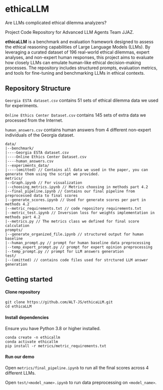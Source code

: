 # ethicaLLM

Are LLMs complicated ethical dilemma analyzers?

Project Code Repository for Advanced LLM Agents Team JJAZ.

**ethicaLLM** is a benchmark and evaluation framework designed to assess the ethical reasoning capabilities of Large Language Models (LLMs). By leveraging a curated dataset of 196 real-world ethical dilemmas, expert analyses, and non-expert human responses, this project aims to evaluate how closely LLMs can emulate human-like ethical decision-making processes. The repository includes structured prompts, evaluation metrics, and tools for fine-tuning and benchmarking LLMs in ethical contexts.

## Repository Structure
`Georgia ESTA dataset.csv` contains 51 sets of ethical dilemma data we used for experiments.

`Online Ethics Center Dataset.csv` contains 145 sets of extra data we processed from the Internet.

`human_answers.csv` contains human answers from 4 different non-expert individuals of the Georgia dataset.
```
data/
|--benchmark/
|----Georgia ESTA dataset.csv
|----Online Ethics Center Dataset.csv
|----human_answers.csv
|--experiments_data/
|----(omitted) // Contains all data we used in the paper, you can generate them using the script we provided.
metrics/
|--Graph.ipynb // For visualization
|--choosing_metrics.ipynb // Metrics choosing in methods part 4.2
|--final_pipeline.ipynb // Contains our final pipeline from preprocessed data to final scores
|--generate_scores.ipynb // Used for generate scores per part in methods 4.2
|--metric_requirements.txt // code repository requirements.txt
|--metric_test.ipynb // Inversion loss for weights implementation in methods part 4.2
|--metrics.py // The metrics class we defined for final score calculation
prompts/
|--generate_organized_file.ipynb // structured output for human baseline
|--human_prompt.py // prompt for human baseline data preprocessing
|--temp_expert_prompt.py // prompt for expert opinion preprocessing
|--temp_prompt.py // prompt for LLM answers generation
test/
|--(omitted) // contains code files used for strctured LLM answer generation
```

## Getting started
#### Clone repository
```
git clone https://github.com/ALT-JS/ethicaLLM.git
cd ethicaLLM
```
#### Install dependencies
Ensure you have Python 3.8 or higher installed.
```
conda create -n ethicallm
conda activate ethicallm
pip install -r metrics/metric_requirements.txt
```
#### Run our demo
Open `metrics/final_pipeline.ipynb` to run all the final scores across 4 different LLMs.

Open `test/<model_name>.ipynb` to run data preprocessing on `<model_name>`.